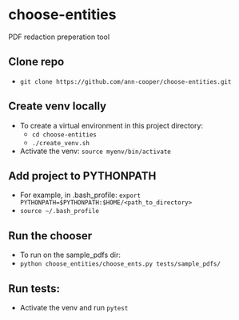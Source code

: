 # choose-entities
PDF redaction preperation tool

## Clone repo
- `git clone https://github.com/ann-cooper/choose-entities.git`

## Create venv locally
- To create a virtual environment in this project directory:
    - `cd choose-entities`
    - `./create_venv.sh`
- Activate the venv: `source myenv/bin/activate`

## Add project to PYTHONPATH
- For example, in .bash_profile: `export PYTHONPATH=$PYTHONPATH:$HOME/<path_to_directory>`
- `source ~/.bash_profile`

## Run the chooser
- To run on the sample_pdfs dir:
- `python choose_entities/choose_ents.py tests/sample_pdfs/`

## Run tests:
- Activate the venv and run `pytest`
